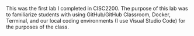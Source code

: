 This was the first lab I completed in CISC2200. The purpose of this lab was to familiarize students with using GitHub/GitHub Classroom, Docker, Terminal, and our local coding environments (I use Visual Studio Code) for the purposes of the class.
